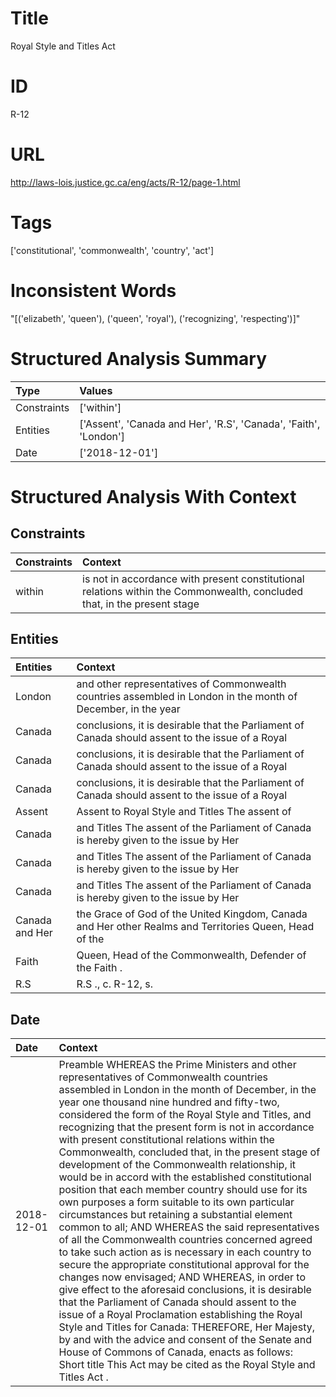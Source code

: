 # Title
Royal Style and Titles Act


# ID
R-12

# URL
http://laws-lois.justice.gc.ca/eng/acts/R-12/page-1.html


# Tags
['constitutional', 'commonwealth', 'country', 'act']


# Inconsistent Words
"[('elizabeth', 'queen'), ('queen', 'royal'), ('recognizing', 'respecting')]"


# Structured Analysis Summary
| Type        | Values                                                           |
|:------------|:-----------------------------------------------------------------|
| Constraints | ['within']                                                       |
| Entities    | ['Assent', 'Canada and Her', 'R.S', 'Canada', 'Faith', 'London'] |
| Date        | ['2018-12-01']                                                   |


# Structured Analysis With Context
 


## Constraints
| Constraints   | Context                                                                                                                  |
|:--------------|:-------------------------------------------------------------------------------------------------------------------------|
| within        | is not in accordance with present constitutional relations within the Commonwealth, concluded that, in the present stage |


## Entities
| Entities       | Context                                                                                                       |
|:---------------|:--------------------------------------------------------------------------------------------------------------|
| London         | and other representatives of Commonwealth countries assembled in London in the month of December, in the year |
| Canada         | conclusions, it is desirable that the Parliament of Canada should assent to the issue of a Royal              |
| Canada         | conclusions, it is desirable that the Parliament of Canada should assent to the issue of a Royal              |
| Canada         | conclusions, it is desirable that the Parliament of Canada should assent to the issue of a Royal              |
| Assent         | Assent to Royal Style and Titles The assent of                                                                |
| Canada         | and Titles The assent of the Parliament of Canada is hereby given to the issue by Her                         |
| Canada         | and Titles The assent of the Parliament of Canada is hereby given to the issue by Her                         |
| Canada         | and Titles The assent of the Parliament of Canada is hereby given to the issue by Her                         |
| Canada and Her | the Grace of God of the United Kingdom, Canada and Her other Realms and Territories Queen, Head of the        |
| Faith          | Queen, Head of the Commonwealth, Defender of the Faith .                                                      |
| R.S            | R.S ., c. R-12, s.                                                                                            |


## Date
| Date       | Context                                                                                                                                                                                                                                                                                                                                                                                                                                                                                                                                                                                                                                                                                                                                                                                                                                                                                                                                                                                                                                                                                                                                                                                                                                                                                                                                                   |
|:-----------|:----------------------------------------------------------------------------------------------------------------------------------------------------------------------------------------------------------------------------------------------------------------------------------------------------------------------------------------------------------------------------------------------------------------------------------------------------------------------------------------------------------------------------------------------------------------------------------------------------------------------------------------------------------------------------------------------------------------------------------------------------------------------------------------------------------------------------------------------------------------------------------------------------------------------------------------------------------------------------------------------------------------------------------------------------------------------------------------------------------------------------------------------------------------------------------------------------------------------------------------------------------------------------------------------------------------------------------------------------------|
| 2018-12-01 | Preamble WHEREAS the Prime Ministers and other representatives of Commonwealth countries assembled in London in the month of December, in the year one thousand nine hundred and fifty-two, considered the form of the Royal Style and Titles, and recognizing that the present form is not in accordance with present constitutional relations within the Commonwealth, concluded that, in the present stage of development of the Commonwealth relationship, it would be in accord with the established constitutional position that each member country should use for its own purposes a form suitable to its own particular circumstances but retaining a substantial element common to all; AND WHEREAS the said representatives of all the Commonwealth countries concerned agreed to take such action as is necessary in each country to secure the appropriate constitutional approval for the changes now envisaged; AND WHEREAS, in order to give effect to the aforesaid conclusions, it is desirable that the Parliament of Canada should assent to the issue of a Royal Proclamation establishing the Royal Style and Titles for Canada: THEREFORE, Her Majesty, by and with the advice and consent of the Senate and House of Commons of Canada, enacts as follows: Short title This Act may be cited as the  Royal Style and Titles Act . |


